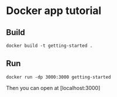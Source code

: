 # Docker app tutorial

## Build

```
docker build -t getting-started .
```

## Run

```
docker run -dp 3000:3000 getting-started
```

Then you can open at [localhost:3000]